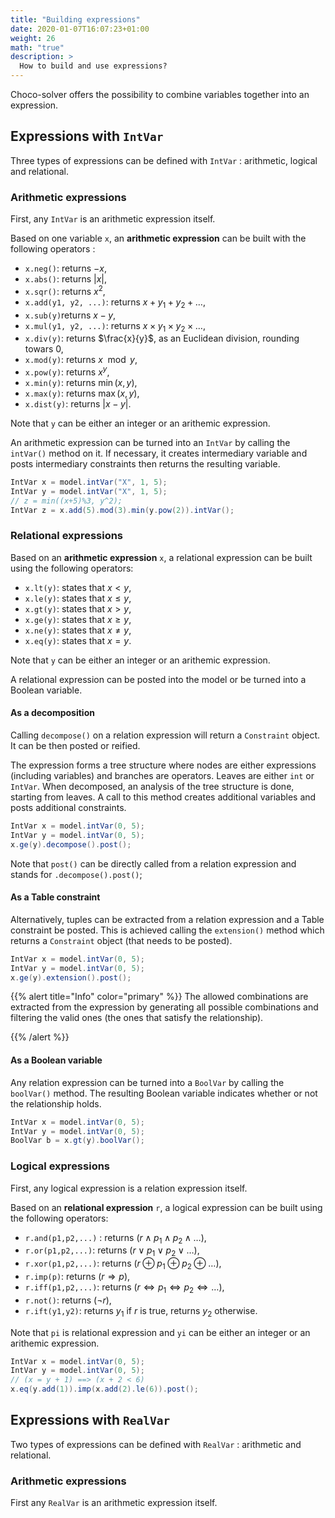 ```yaml
---
title: "Building expressions"
date: 2020-01-07T16:07:23+01:00
weight: 26
math: "true" 
description: >
  How to build and use expressions?
---
```


Choco-solver offers the possibility to combine variables together into an expression.

## Expressions with `IntVar`

Three types of expressions can be defined with `IntVar` : arithmetic, logical and relational.


### Arithmetic expressions

First, any `IntVar` is an arithmetic expression itself.

Based on one variable `x`, an **arithmetic expression** can be built with the following operators : 
- `x.neg()`: returns $-x$, 
- `x.abs()`: returns $|x|$, 
- `x.sqr()`: returns $x^2$,
- `x.add(y1, y2, ...)`: returns $x+y_1+y_2+\ldots$, 
- `x.sub(y)`returns $x - y$, 
- `x.mul(y1, y2, ...)`: returns $x\times y_1\times y_2\times \ldots$, 
- `x.div(y)`: returns $\frac{x}{y}$, as an Euclidean division, rounding towars $0$,
- `x.mod(y)`: returns $x \mod y$, 
- `x.pow(y)`: returns $x^y$,
- `x.min(y)`: returns $\min(x,y)$, 
- `x.max(y)`: returns $\max(x,y)$, 
- `x.dist(y)`: returns $|x - y|$.

Note that `y` can be either an integer or an arithemic expression.

An arithmetic expression can be turned into an `IntVar` by calling the `intVar()` method on it.
If necessary, it creates intermediary variable and posts intermediary constraints then returns the resulting variable.

```java
IntVar x = model.intVar("X", 1, 5);
IntVar y = model.intVar("X", 1, 5);
// z = min((x+5)%3, y^2);
IntVar z = x.add(5).mod(3).min(y.pow(2)).intVar();
```


### Relational expressions

Based on an **arithmetic expression** `x`, a relational expression can be built using the following operators:
- `x.lt(y)`: states that $x < y$, 
- `x.le(y)`: states that $x \leq y$,
- `x.gt(y)`: states that $x > y$,
- `x.ge(y)`: states that $x \geq y$,
- `x.ne(y)`: states that $x \neq y$,
- `x.eq(y)`: states that $x = y$.

Note that `y` can be either an integer or an arithemic expression.

A relational expression can be posted into the model or be turned into a Boolean variable.

#### As a decomposition

Calling `decompose()` on a relation expression will return a `Constraint` object. It can be then posted or reified.

The expression forms a tree structure where nodes are either expressions (including variables) and branches are operators.
Leaves are either `int` or `IntVar`.
When decomposed, an analysis of the tree structure is done, starting from leaves. 
A call to this method creates additional variables and posts additional constraints.

```java
IntVar x = model.intVar(0, 5);
IntVar y = model.intVar(0, 5);
x.ge(y).decompose().post();
```
Note that `post()` can be directly called from a relation expression and stands for `.decompose().post()`;

#### As a Table constraint

Alternatively, tuples can be extracted from a relation expression and a Table constraint be posted.
This is achieved calling the `extension()` method which returns a `Constraint` object (that needs to be posted).

```java
IntVar x = model.intVar(0, 5);
IntVar y = model.intVar(0, 5);
x.ge(y).extension().post();
```

{{% alert title="Info" color="primary" %}}
The allowed combinations are extracted from the expression by generating all possible combinations and filtering the valid ones (the ones that satisfy the relationship).

{{% /alert %}}


#### As a Boolean variable

Any relation expression can be turned into a `BoolVar` by calling the `boolVar()` method.
The resulting Boolean variable indicates whether or not the relationship holds.

```java
IntVar x = model.intVar(0, 5);
IntVar y = model.intVar(0, 5);
BoolVar b = x.gt(y).boolVar();
```


### Logical expressions

First, any logical expression is a relation expression itself.

Based on an **relational expression** `r`, a logical expression can be built using the following operators:
- `r.and(p1,p2,...)` : returns $(r \land p_1 \land p_2 \land \dots)$,
- `r.or(p1,p2,...)`: returns $(r \lor p_1 \lor p_2 \lor \dots)$,
- `r.xor(p1,p2,...)`: returns $(r \oplus p_1 \oplus p_2 \oplus \dots)$,
- `r.imp(p)`: returns $(r \Rightarrow p)$,
- `r.iff(p1,p2,...)`: returns $(r \Leftrightarrow p_1 \Leftrightarrow p_2 \Leftrightarrow \dots)$,
- `r.not()`: returns $(\neg r)$,
- `r.ift(y1,y2)`: returns $y_1$ if $r$ is true, returns $y_2$ otherwise.

Note that `pi` is relational expression and `yi` can be either an integer or an arithemic expression.

```java
IntVar x = model.intVar(0, 5);
IntVar y = model.intVar(0, 5);
// (x = y + 1) ==> (x + 2 < 6)
x.eq(y.add(1)).imp(x.add(2).le(6)).post();
```

## Expressions with `RealVar`

Two types of expressions can be defined with `RealVar` : arithmetic and relational.

### Arithmetic expressions
 
First any `RealVar` is an arithmetic expression itself.



